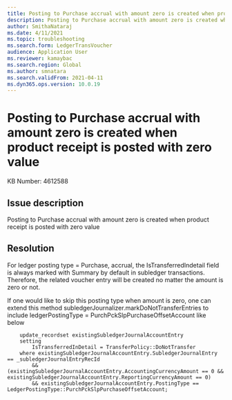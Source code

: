 ```yaml
---
title: Posting to Purchase accrual with amount zero is created when product receipt is posted with zero value
description: Posting to Purchase accrual with amount zero is created when product receipt is posted with zero value
author: SmithaNataraj
ms.date: 4/11/2021
ms.topic: troubleshooting
ms.search.form: LedgerTransVoucher
audience: Application User
ms.reviewer: kamaybac
ms.search.region: Global
ms.author: smnatara
ms.search.validFrom: 2021-04-11
ms.dyn365.ops.version: 10.0.19
---
```


# Posting to Purchase accrual with amount zero is created when product receipt is posted with zero value

KB Number: 4612588

## Issue description

Posting to Purchase accrual with amount zero is created when product receipt is posted with zero value

## Resolution

For ledger posting type = Purchase, accrual, the IsTransferredIndetail field is always marked with Summary by default in subledger transactions.  Therefore, the related voucher entry will be created no matter the amount is zero or not.

If one would like to skip this posting type when amount is zero, one can extend this method subledgerJournalizer.markDoNotTransferEntries to include ledgerPostingType = PurchPckSlpPurchaseOffsetAccount like below

        update_recordset existingSubledgerJournalAccountEntry
        setting
            IsTransferredInDetail = TransferPolicy::DoNotTransfer
        where existingSubledgerJournalAccountEntry.SubledgerJournalEntry == _subledgerJournalEntryRecId
            && (existingSubledgerJournalAccountEntry.AccountingCurrencyAmount == 0 && existingSubledgerJournalAccountEntry.ReportingCurrencyAmount == 0)
            && existingSubledgerJournalAccountEntry.PostingType == LedgerPostingType::PurchPckSlpPurchaseOffsetAccount;
